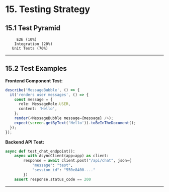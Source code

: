 # 15. Testing Strategy

## 15.1 Test Pyramid

```
     E2E (10%)
    Integration (20%)
   Unit Tests (70%)
```

---

## 15.2 Test Examples

**Frontend Component Test:**
```typescript
describe('MessageBubble', () => {
  it('renders user messages', () => {
    const message = {
      role: MessageRole.USER,
      content: 'Hello',
    };
    render(<MessageBubble message={message} />);
    expect(screen.getByText('Hello')).toBeInTheDocument();
  });
});
```

**Backend API Test:**
```python
async def test_chat_endpoint():
    async with AsyncClient(app=app) as client:
        response = await client.post("/api/chat", json={
            "message": "test",
            "session_id": "550e8400-..."
        })
    assert response.status_code == 200
```

---
